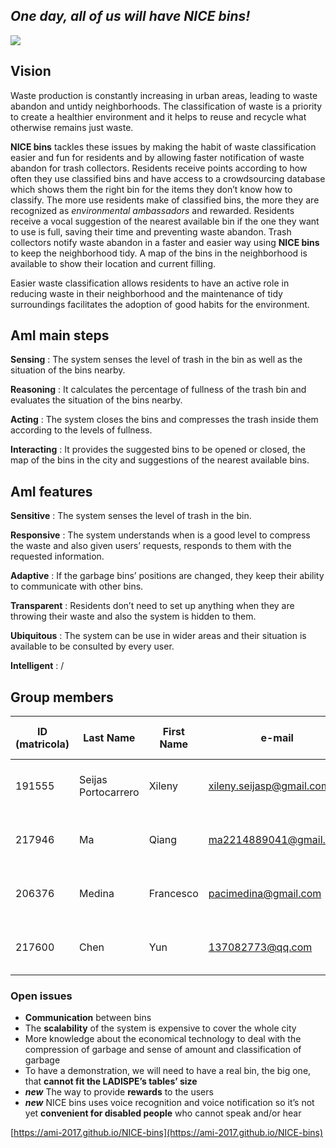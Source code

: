 ##          _One day, all of us will have NICE bins!_ 
![](https://s-media-cache-ak0.pinimg.com/originals/65/a8/58/65a858cc077444705b1112ef71986eb7.png)





## **Vision**

Waste production is constantly increasing in urban areas, leading to waste abandon and untidy neighborhoods. The classification of waste is a priority to create a healthier environment and it helps to reuse and recycle what otherwise remains just waste.

**NICE bins** tackles these issues by making the habit of waste classification easier and fun for residents and by allowing faster notification of waste abandon for trash collectors. Residents receive points according to how often they use classified bins and have access to a crowdsourcing database which shows them the right bin for the items they don’t know how to classify. The more use residents make of classified bins, the more they are recognized as *environmental ambassadors* and rewarded. Residents receive a vocal suggestion of the nearest available bin if the one they want to use is full, saving their time and preventing waste abandon. Trash collectors notify waste abandon in a faster and easier way using **NICE bins** to keep the neighborhood tidy. A map of the bins in the neighborhood is available to show their location and current filling. 

Easier waste classification allows residents to have an active role in reducing waste in their neighborhood and the maintenance of tidy surroundings facilitates the adoption of good habits for the environment.

## AmI main steps

**Sensing** : The system senses the level of trash in the bin as well as the situation of the bins nearby.

**Reasoning** :  It calculates the percentage of fullness of the trash bin and evaluates the situation of the bins nearby.

**Acting** :  The system closes the bins and compresses the trash inside them according to the levels of fullness.

**Interacting** : It provides the suggested bins to be opened or closed, the map of the bins in the city and suggestions of the nearest available bins.	

## AmI features 
**Sensitive** : The system senses the level of trash in the bin.

**Responsive** : The system understands when is a good level to compress the waste and also given users’ requests, responds to them with the requested information.

**Adaptive** :  If the garbage bins’ positions are changed, they keep their ability to communicate with other bins.

**Transparent** : Residents don’t need to set up anything when they are throwing their waste and also the system is hidden to them.

**Ubiquitous** : The system can be use in wider areas and their situation is available to be consulted by every user.

**Intelligent** : /



## Group members

**ID (matricola)** | **Last Name** | **First Name** | **e-mail** | **GitHub** |	**Role in the Project**
------------ | ------------- | ------------- | ------------ | ------------ | ------------
191555 | Seijas Portocarrero | Xileny |	xileny.seijasp@gmail.com	| @Xileny | Hardware Developer & Graphic Designer 
217946 | Ma | Qiang | ma2214889041@gmail.com | @ma2214889041  | Software Developer & Designer        
206376 | Medina	| Francesco | pacimedina@gmail.com | @francescomedina	| Hardware and Software Developer 
217600 | Chen | Yun | 137082773@qq.com | @cystephanie0727 | Software Developer & Web Designer	

### Open issues

* **Communication** between bins
* The **scalability** of the system is expensive to cover the whole city   
* More knowledge about the economical technology to deal with the compression of garbage and sense of amount and classification of garbage
* To have a demonstration, we will need to have a real bin, the big one, that **cannot fit the LADISPE’s tables’ size**
* ***new*** The way to provide **rewards** to the users 
* ***new*** NICE bins uses voice recognition and voice notification so it’s not yet **convenient for disabled people** who cannot speak and/or hear
		
[https://ami-2017.github.io/NICE-bins](https://ami-2017.github.io/NICE-bins)
